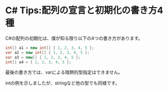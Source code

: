 # C# Tips:配列の宣言と初期化の書き方4種

C#の配列の初期化は、僕が知る限り以下の4つの書き方があります。

```cs
int[] a1 = new int[] { 1, 2, 3, 4, 5 };
var a2 = new int[] { 1, 2, 3, 4, 5 };
var a3 = new[] { 1, 2, 3, 4, 5 };
int[] a4 = { 1, 2, 3, 4, 5 };
```

最後の書き方では、varによる暗黙的型指定はできません。

intの例を示しましたが、stringなど他の型でも同様です。

